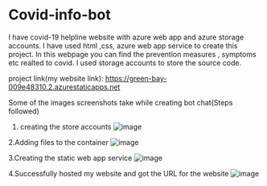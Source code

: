 # Covid-info-bot

I have covid-19 helpline website with azure web app and azure storage accounts. I have used html ,css, azure web app service to create this project. In this webpage you  can find  the prevention measures , symptoms etc realted to covid.
I used storage accounts to store the source code.
 

project link(my website link):  https://green-bay-009e48310.2.azurestaticapps.net

Some of the images screenshots take while creating bot chat(Steps followed)

1. creating the store accounts
![image](https://user-images.githubusercontent.com/93419500/201374853-cbe2e69d-c755-447c-9b56-36eca9b6ce17.png)

2.Adding files to the container 
![image](https://user-images.githubusercontent.com/93419500/201375647-da40c81d-37ff-48ec-b9c4-c847f3e2ccb5.png)

3.Creating the static web app service
![image](https://user-images.githubusercontent.com/93419500/201375965-80a7877f-406d-4c9b-8673-c68561511b6c.png)

4.Successfully hosted my website and got the URL for the website
![image](https://user-images.githubusercontent.com/93419500/201376165-d31cad9b-179e-4692-bc7e-88c0993eed2d.png)





